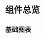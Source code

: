 #  组件总览

<!-- ## 业务通用型组件

<IntroCard :lists="businesList"/> -->

## 基础图表

<IntroCard :lists="commonLists"/>



<script setup>

const dslLists = [
  {
    title: 'DSL 组件',
    tag: '1.0.0',
    link: null
  }
]

const commonLists = [
  {
    title: '条形图',
    tag: '1.0.0',
    link: null
  },
  {
    title: '折线图',
    tag: '1.0.0',
    link: null
  },
  {
    title: '饼图',
    tag: '1.0.0',
    link: null
  },
  {
    title: '仪表盘',
    tag: '1.0.0',
    link: null
  },
]
</script>

